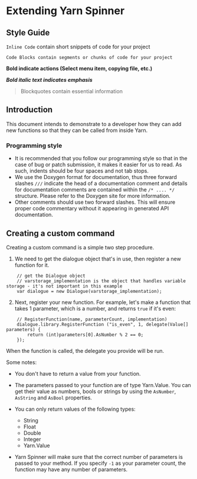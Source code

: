 # Extending Yarn Spinner

## Style Guide

`Inline Code` contain short snippets of code for your project

    Code Blocks contain segments or chunks of code for your project

**Bold indicate actions (Select menu item, copying file, etc.)**

***Bold italic text indicates emphasis***

> Blockquotes contain essential information

## Introduction

This document intends to demonstrate to a developer how they can add new functions so that they can be called from inside Yarn.

### Programming style
* It is recommended that you follow our programming style so that in the case of bug or patch submission, it makes it easier for us to read. As such, indents should be four spaces and not tab stops. 
* We use the Doxygen format for documentation, thus three forward slashes `///` indicate the head of a documentation comment and details for documentation comments are contained within the `/* .... */` structure. Please refer to the Doxygen site for more information. 
* Other comments should use two forward slashes. This will ensure proper code commentary without it appearing in generated API documentation.


## Creating a custom command
Creating a custom command is a simple two step procedure.

1. We need to get the dialogue object that's in use, then register a new function for it.
```
    // get the Dialogue object 
	// varstorage_implementation is the object that handles variable storage - it's not important in this example
	var dialogue = new Dialogue(varstorage_implementation);
```
2. Next, register your new function. For example, let's make a function that takes 1 parameter, which is a number, and returns `true` if it's even:
```
    // RegisterFunction(name, parameterCount, implementation)
	dialogue.library.RegisterFunction ("is_even", 1, delegate(Value[] parameters) {
		return (int)parameters[0].AsNumber % 2 == 0;
	});
```	
When the function is called, the delegate you provide will be run.

Some notes:

* You don't have to return a value from your function.
* The parameters passed to your function are of type Yarn.Value. You can get their value as numbers, bools or strings by using the `AsNumber`, `AsString` and `AsBool` properties.
* You can only return values of the following types:
	* String
	* Float
	* Double
	* Integer
	* Yarn.Value

* Yarn Spinner will make sure that the correct number of parameters is passed to your method. If you specify `-1` as your parameter count, the function may have any number of parameters.
